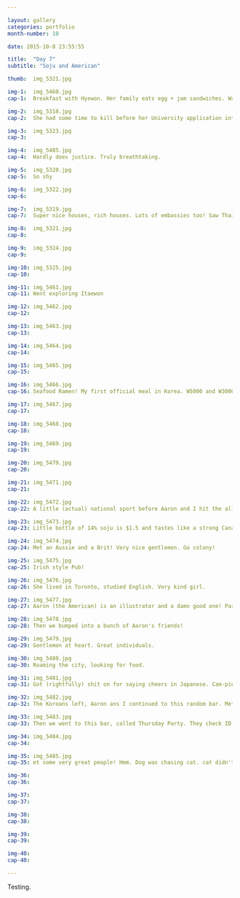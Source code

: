 ```yaml
---

layout: gallery
categories: portfolio
month-number: 10

date: 2015-10-8 23:55:55

title:  "Day 7"
subtitle: "Soju and American"

thumb:	img_5321.jpg

img-1:	img_5460.jpg
cap-1:	Breakfast with Hyewon. Her family eats egg + jam sandwiches. Was surprisingly very tasty! No ketchup.. 

img-2:	img_5318.jpg
cap-2:	She had some time to kill before her University application interview so we went on a promenade just up the hill.

img-3:	img_5323.jpg
cap-3: 	

img-4:	img_5485.jpg
cap-4:	Hardly does justice. Truly breathtaking.

img-5:	img_5320.jpg
cap-5:	So shy

img-6:	img_5322.jpg
cap-6:	

img-7:	img_5319.jpg
cap-7:	Super nice houses, rich houses. Lots of embassies too! Saw Thai, and Indian embassy. 

img-8:	img_5321.jpg
cap-8:	

img-9:	img_5324.jpg
cap-9:	

img-10:	img_5325.jpg
cap-10:	

img-11:	img_5461.jpg
cap-11:	Went exploring Itaewon 

img-12:	img_5462.jpg
cap-12:	

img-13:	img_5463.jpg
cap-13:	

img-14:	img_5464.jpg
cap-14:	

img-15:	img_5465.jpg
cap-15:	

img-16:	img_5466.jpg
cap-16:	Seafood Ramen! My first official meal in Korea. W5000 and W3000 for a beer. Roughly $5 and $3.

img-17:	img_5467.jpg
cap-17:	

img-18:	img_5468.jpg
cap-18:	

img-19:	img_5469.jpg
cap-19:	

img-20:	img_5470.jpg
cap-20:	

img-21:	img_5471.jpg
cap-21:	

img-22:	img_5472.jpg
cap-22:	A little (actual) national sport before Aaron and I hit the alleys. 

img-23:	img_5473.jpg
cap-23:	Little bottle of 14% soju is $1.5 and tastes like a strong Canadian cooler. This was peach flavoured. Original soju is yuck yuck. Needless to say what happens next. 

img-24:	img_5474.jpg
cap-24:	Met an Aussie and a Brit! Very nice gentlemen. Go colony!

img-25:	img_5475.jpg
cap-25:	Irish style Pub! 

img-26:	img_5476.jpg
cap-26:	She lived in Toronto, studied English. Very kind girl.

img-27:	img_5477.jpg
cap-27:	Aaron (the American) is an illustrator and a damn good one! Part time teacher and part time illustrator. Lived in Korea 4 years. Everyone else was awesome too! Much love.

img-28:	img_5478.jpg
cap-28:	Then we bumped into a bunch of Aaron's friends! 

img-29:	img_5479.jpg
cap-29:	Gentlemen at heart. Great individuals.

img-30:	img_5480.jpg
cap-30:	Roaming the city, looking for food.

img-31:	img_5481.jpg
cap-31:	Got (rightfully) shit on for saying cheers in Japanese. Cam-pie is Japanese, Gom-bé is korean. Also taught me how to properly use chop sticks. The guy on the left runs a food van business. korean BBQ is fuuuuucking delicious. 

img-32:	img_5482.jpg
cap-32:	The Koreans left, Aaron ans I continued to this random bar. Met some more foreigners. Tequila, of course.

img-33:	img_5483.jpg
cap-33:	Then we went to this bar, called Thursday Party. They check ID at this bar, and i didn't bring mine so Aaron gave me his (he had two, which looks severely not at all like me..) tried it and it worked! Dude didn't even look at it. Half the time they read the cards, other half they just need to see the intention and let you in.

img-34:	img_5484.jpg
cap-34:	

img-35:	img_5485.jpg
cap-35:	et some very great people! Hmm. Dog was chasing cat. cat didn't like dog. Cat had friends. Fox enters, worked with friends of cat, gain trust, join the pack. Fox likes cat. Then fox and friend makes dog go away. Fox is hero. Enters pug. Pug and Fox go get a drink. Fox returns to pack and pack is gone. Fox is frantic. Fox really like cat. Fox asks and find out they go to Gold Bar. Fox has no more money. Fox runs home, gets money. Runs to Gold Bar. Gold Bar checks ID. Stupid fox no bring ID. Fox runs back home, get ID. Fox runs back to Gold Bar. Pack not there. Fox alone. Fox didn't quit. Fox look around outside, frantic, and miraculously, finds pack down the street. Fox talks with pack. Cat give Fox phone number. Fox wins. ---------- Lesson learned- In the face of hopelessness, perseverance and a little blind hope must be involved to achieve when the odds are greatly against you. I thought many times, shit, population of Seoul 9.5M... How find pack?? Give up? But I also knew that if I didn't find the pack, I would have been very sad for letting pack and cat go, and not trying would have made it worse. I thought to myself, the odds are shit, but if the future is going to be made, that is up to me and every minute I ran extra, every small thing I did, decision I took, to go left instead of right.. That was all me, and it felt good. I had to make my future. 

img-36:	
cap-36:	

img-37:	
cap-37:	

img-38:	
cap-38:	

img-39:	
cap-39:	

img-40:	
cap-40:	

---
```


Testing.
